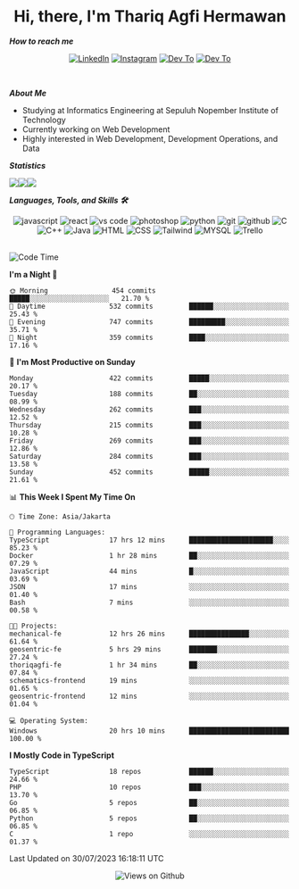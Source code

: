 <div align="center">
  <h1>Hi, there, I'm Thariq Agfi Hermawan</h1>
</div>


***How to reach me***
<p align='center'>
   <a href="https://www.linkedin.com/in/thariqagfihermawan" target="_blank"><img src="https://img.shields.io/badge/LinkedIn-0077B5?style=for-the-badge&logo=linkedin&logoColor=white" alt="LinkedIn"></a>
   <a href="https://www.instagram.com/thoriqagfi" target="_blank"><img src="https://img.shields.io/badge/Instagram-E4405F?style=for-the-badge&logo=instagram&logoColor=white" alt="Instagram"></a>
   <a href="https://medium.com/@thoriq.aghfi60" target="_blank"><img src="https://img.shields.io/badge/Medium-12100E?style=for-the-badge&logo=medium&logoColor=white" alt="Dev To"></a>
   <a href="https://linktr.ee/thoriqagfi" target="_blank"><img src="https://img.shields.io/badge/linktree-1de9b6?style=for-the-badge&logo=linktree&logoColor=white" alt="Dev To"></a>
</p>

<br>

***About Me***
- Studying at Informatics Engineering at Sepuluh Nopember Institute of Technology
- Currently working on Web Development
- Highly interested in Web Development, Development Operations, and Data

***Statistics***

<!-- [![GitHub Streak](http://github-readme-streak-stats.herokuapp.com?user=thoriqagfi&theme=dark)](https://git.io/streak-stats) -->

<div align="center">
  <div style="display: flex;">
    <img src="http://github-readme-streak-stats.herokuapp.com?user=thoriqagfi&theme=chartreuse-dark"/>
    <img src="https://github-readme-stats.vercel.app/api/top-langs/?username=thoriqagfi&layout=compact&&theme=chartreuse-dark&langs_count=8)](https://github.com/thoriqagfi"/>
    <img src="https://github-readme-stats.vercel.app/api?username=thoriqagfi&show_icons=true&theme=chartreuse-dark"/>
  </div>
</div>

<!-- [![Top Langs](https://github-readme-stats.vercel.app/api/top-langs/?username=thoriqagfi&layout=compact&&theme=chartreuse-dark&langs_count=8)](https://github.com/thoriqagfi)
< ![Agfi's GitHub stats](https://github-readme-stats.vercel.app/api?username=thoriqagfi&show_icons=true&theme=chartreuse-dark) -->

***Languages, Tools, and Skills 🛠***

  <div align="center">
    <img src="https://img.shields.io/badge/JavaScript-F7DF1E?style=for-the-badge&logo=javascript&logoColor=black" alt="javascript" />
    <img src="https://img.shields.io/badge/React-61DAFB?style=for-the-badge&logo=react&logoColor=black" alt="react" />
    <img src="https://img.shields.io/badge/vs%20code-007ACC?style=for-the-badge&logo=visual%20studio%20code&logoColor=white" alt="vs code" />
    <img src="https://img.shields.io/badge/adobe%20photoshop-31A8FF?style=for-the-badge&logo=adobe%20photoshop&logoColor=white" alt="photoshop" />
    <img src="https://img.shields.io/badge/python-3776AB?style=for-the-badge&logo=python&logoColor=white" alt="python" />
    <img src="https://img.shields.io/badge/Git-F05032?style=for-the-badge&logo=git&logoColor=white" alt="git" />
    <img src="https://img.shields.io/badge/GitHub-100000?style=for-the-badge&logo=github&logoColor=white" alt="github" />
    <img src="https://img.shields.io/badge/c-%2300599C.svg?style=for-the-badge&logo=c&logoColor=white" alt="C" />
    <img src="https://img.shields.io/badge/c++-%2300599C.svg?style=for-the-badge&logo=c%2B%2B&logoColor=white" alt="C++" />
    <img src="https://img.shields.io/badge/Java-ED8B00?style=for-the-badge&logo=java&logoColor=white" alt="Java"/>
    <img src="https://img.shields.io/badge/HTML5-E34F26?style=for-the-badge&logo=html5&logoColor=white" alt="HTML" />
    <img src="https://img.shields.io/badge/CSS-239120?&style=for-the-badge&logo=css3&logoColor=white" alt ="CSS" />
    <img src="https://img.shields.io/badge/tailwindcss-%2338B2AC.svg?style=for-the-badge&logo=tailwind-css&logoColor=white" alt="Tailwind" />
    <img src="https://img.shields.io/badge/MySQL-00000F?style=for-the-badge&logo=mysql&logoColor=white" alt="MYSQL" />
    <img src="https://img.shields.io/badge/Trello-%23026AA7.svg?style=for-the-badge&logo=Trello&logoColor=white" alt="Trello" />
  </div><br>

<!--START_SECTION:waka-->
![Code Time](http://img.shields.io/badge/Code%20Time-595%20hrs%208%20mins-blue)

**I'm a Night 🦉** 

```text
🌞 Morning                454 commits         █████░░░░░░░░░░░░░░░░░░░░   21.70 % 
🌆 Daytime                532 commits         ██████░░░░░░░░░░░░░░░░░░░   25.43 % 
🌃 Evening                747 commits         █████████░░░░░░░░░░░░░░░░   35.71 % 
🌙 Night                  359 commits         ████░░░░░░░░░░░░░░░░░░░░░   17.16 % 
```
📅 **I'm Most Productive on Sunday** 

```text
Monday                   422 commits         █████░░░░░░░░░░░░░░░░░░░░   20.17 % 
Tuesday                  188 commits         ██░░░░░░░░░░░░░░░░░░░░░░░   08.99 % 
Wednesday                262 commits         ███░░░░░░░░░░░░░░░░░░░░░░   12.52 % 
Thursday                 215 commits         ███░░░░░░░░░░░░░░░░░░░░░░   10.28 % 
Friday                   269 commits         ███░░░░░░░░░░░░░░░░░░░░░░   12.86 % 
Saturday                 284 commits         ███░░░░░░░░░░░░░░░░░░░░░░   13.58 % 
Sunday                   452 commits         █████░░░░░░░░░░░░░░░░░░░░   21.61 % 
```


📊 **This Week I Spent My Time On** 

```text
🕑︎ Time Zone: Asia/Jakarta

💬 Programming Languages: 
TypeScript               17 hrs 12 mins      █████████████████████░░░░   85.23 % 
Docker                   1 hr 28 mins        ██░░░░░░░░░░░░░░░░░░░░░░░   07.29 % 
JavaScript               44 mins             █░░░░░░░░░░░░░░░░░░░░░░░░   03.69 % 
JSON                     17 mins             ░░░░░░░░░░░░░░░░░░░░░░░░░   01.40 % 
Bash                     7 mins              ░░░░░░░░░░░░░░░░░░░░░░░░░   00.58 % 

🐱‍💻 Projects: 
mechanical-fe            12 hrs 26 mins      ███████████████░░░░░░░░░░   61.64 % 
geosentric-fe            5 hrs 29 mins       ███████░░░░░░░░░░░░░░░░░░   27.24 % 
thoriqagfi-fe            1 hr 34 mins        ██░░░░░░░░░░░░░░░░░░░░░░░   07.84 % 
schematics-frontend      19 mins             ░░░░░░░░░░░░░░░░░░░░░░░░░   01.65 % 
geosentric-frontend      12 mins             ░░░░░░░░░░░░░░░░░░░░░░░░░   01.04 % 

💻 Operating System: 
Windows                  20 hrs 10 mins      █████████████████████████   100.00 % 
```

**I Mostly Code in TypeScript** 

```text
TypeScript               18 repos            ██████░░░░░░░░░░░░░░░░░░░   24.66 % 
PHP                      10 repos            ███░░░░░░░░░░░░░░░░░░░░░░   13.70 % 
Go                       5 repos             ██░░░░░░░░░░░░░░░░░░░░░░░   06.85 % 
Python                   5 repos             ██░░░░░░░░░░░░░░░░░░░░░░░   06.85 % 
C                        1 repo              ░░░░░░░░░░░░░░░░░░░░░░░░░   01.37 % 
```




 Last Updated on 30/07/2023 16:18:11 UTC
<!--END_SECTION:waka-->

<div align="center">
<img src="https://komarev.com/ghpvc/?username=thoriqagfi&color=blue" alt="Views on Github" />
</div>